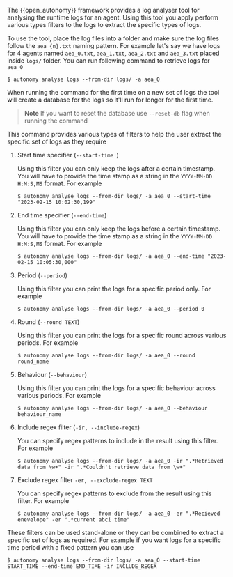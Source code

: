 The {{open_autonomy}} framework provides a log analyser tool for analysing the runtime logs for an agent. Using this tool you apply perform various types filters to the logs to extract the specific types of logs.

To use the tool, place the log files into a folder and make sure the log files follow the `aea_{n}.txt` naming pattern. For example let's say we have logs for 4 agents named `aea_0.txt`, `aea_1.txt`, `aea_2.txt` and `aea_3.txt` placed inside `logs/` folder. You can run following command to retrieve logs for `aea_0`

```
$ autonomy analyse logs --from-dir logs/ -a aea_0
```

When running the command for the first time on a new set of logs the tool will create a database for the logs so it'll run for longer for the first time. 

> **Note** If you want to reset the database use `--reset-db` flag when running the command


This command provides various types of filters to help the user extract the specific set of logs as they require

1. Start time specifier (`--start-time `)
    
    Using this filter you can only keep the logs after a certain timestamp. You will have to provide the time stamp as a string in the `YYYY-MM-DD H:M:S,MS` format. For example

    `$ autonomy analyse logs --from-dir logs/ -a aea_0 --start-time "2023-02-15 10:02:30,199"`

2. End time specifier (`--end-time`)

    Using this filter you can only keep the logs before a certain timestamp. You will have to provide the time stamp as a string in the `YYYY-MM-DD H:M:S,MS` format. For example

    `$ autonomy analyse logs --from-dir logs/ -a aea_0 --end-time "2023-02-15 10:05:30,000"`

3. Period (`--period`)

    Using this filter you can print the logs for a specific period only. For example 

    `$ autonomy analyse logs --from-dir logs/ -a aea_0 --period 0`

4. Round (`--round TEXT`)

    Using this filter you can print the logs for a specific round across various periods. For example 

    `$ autonomy analyse logs --from-dir logs/ -a aea_0 --round round_name`

5. Behaviour (`--behaviour`)

    Using this filter you can print the logs for a specific behaviour across various periods. For example 

    `$ autonomy analyse logs --from-dir logs/ -a aea_0 --behaviour behaviour_name`

6. Include regex filter (`-ir, --include-regex`)

    You can specify regex patterns to include in the result using this filter. For example 

    `$ autonomy analyse logs --from-dir logs/ -a aea_0 -ir ".*Retrieved data from \w+" -ir ".*Couldn't retrieve data from \w+"`

7. Exclude regex filter `-er, --exclude-regex TEXT`

    You can specify regex patterns to exclude from the result using this filter. For example 

    `$ autonomy analyse logs --from-dir logs/ -a aea_0 -er ".*Recieved enevelope" -er ".*current abci time"`


These filters can be used stand-alone or they can be combined to extract a specific set of logs as required. For example if you want logs for a specific time period with a fixed pattern you can use 

```
$ autonomy analyse logs --from-dir logs/ -a aea_0 --start-time START_TIME --end-time END_TIME -ir INCLUDE_REGEX
```